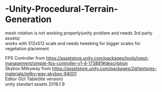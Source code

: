 # -Unity-Procedural-Terrain-Generation  
mesh rotation is not working properly(unity problem and needs 3rd party assets)  
works with 512x512 scale and needs tweeking for bigger scales for vegetation placement  

FPS Controller from https://assetstore.unity.com/packages/tools/input-management/simple-fps-controller-v1-4-173881#description  
Skybox Milkyway from https://assetstore.unity.com/packages/2d/textures-materials/milky-way-skybox-94001  
Editor GUI Table(lite version)  
unity standart assets 2018.1.9  
